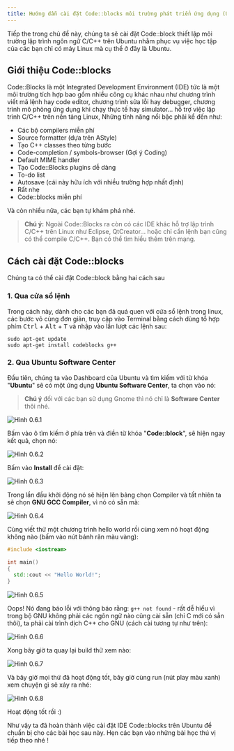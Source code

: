 ```yaml
---
title: Hướng dẫn cài đặt Code::blocks môi trường phát triển ứng dụng (Ubuntu)
---
```


Tiếp the trong chủ đề này, chúng ta sẽ cài đặt Code::block thiết lập môi
trường lập trình ngôn ngữ C/C++ trên Ubuntu nhằm phục vụ việc học tập của các
bạn chỉ  có máy Linux mà cụ thể ở đây là Ubuntu.

## Giới thiệu Code::blocks

Code::Blocks là một Integrated Development Environment (IDE) tức là một môi
trường tích hợp bao gồm nhiều công cụ khác nhau như chương trình viết mã
lệnh hay code editor, chương trình sửa lỗi hay debugger, chương trình mô phỏng
ứng dụng khi chạy thực tế hay simulator... hỗ trợ việc lập trình C/C++ trên
nền tảng Linux, Những tính năng nổi bậc phải kể đến như:

  * Các bộ compilers miễn phí
  * Source formatter (dựa trên AStyle)
  * Tạo C++ classes theo từng bước
  * Code-completion / symbols-browser (Gợi ý Coding)
  * Default MIME handler
  * Tạo Code::Blocks plugins dễ dàng
  * To-do list
  * Autosave (cái này hữu ích với nhiều trường hợp nhất định)
  * Rất nhẹ
  * Code::blocks miễn phí

Và còn nhiều nữa, các bạn tự khám phá nhé.

> **Chú ý:** Ngoài Code::Blocks ra còn có các IDE khác hỗ trợ lập trình C/C++
> trên Linux như Eclipse, QtCreator... hoặc chỉ cần lệnh bạn cũng có thể compile
> C/C++. Bạn có thể tìm hiểu thêm trên mạng.

## Cách cài đặt Code::blocks

Chúng ta có thể cài đặt Code::block bằng hai cách sau

### 1. Qua cửa sổ lệnh

Trong cách này, dành cho các bạn đã quá quen với cửa sổ lệnh trong linux,
các bước vô cùng đơn giản, truy cập vào Terminal bằng cách dùng tổ hợp phím
<kbd>Ctrl</kbd> + <kbd>Alt</kbd> + <kbd>T</kbd> và nhập vào lần lượt các
lệnh sau:

```console
sudo apt-get update
sudo apt-get install codeblocks g++
```

### 2. Qua Ubuntu Software Center

Đầu tiên, chúng ta vào Dashboard của Ubuntu và tìm kiếm với từ khóa
"**Ubuntu**" sẽ có một ứng dụng **Ubuntu Software Center**, ta chọn vào nó:

> **Chú ý** đối  với các bạn sử dụng Gnome thì nó chỉ là **Software Center**
> thôi nhé.

![Hình 0.6.1](./codeblock-001.png?raw=true)

Bấm vào ô tìm kiếm ở phía trên và điền từ khóa "**Code::block**",
sẽ hiện ngay kết quả, chọn nó:

![Hình 0.6.2](./codeblock-002.png?raw=true)

Bấm vào **Install** để cài đặt:

![Hình 0.6.3](./codeblock-003.png?raw=true)

Trong lần đầu khởi động nó sẽ hiện lên bảng chọn Compiler và tất nhiên ta sẽ
chọn **GNU GCC Compiler**, vì nó có sẵn mà:

![Hình 0.6.4](./codeblock-004.png?raw=true)

Cùng viết thử một chương trình hello world rồi cùng xem nó hoạt động không nào
(bấm vào nút bánh răn màu vàng):

```cpp
#include <iostream>

int main()
{
  std::cout << "Hello World!";
}
```

![Hình 0.6.5](./codeblock-005.png?raw=true)

Oops! Nó đang báo lỗi với thông báo rằng: `g++ not found` - rất dễ hiểu vì
trong bộ GNU không phải các ngôn ngữ nào cũng cài sẵn (chỉ C mới có sẵn thôi),
ta phải cài trình dịch C++ cho GNU (cách cài tương tự như trên):

![Hình 0.6.6](./codeblock-006.png?raw=true)

Xong bây giờ ta quay lại build thử xem nào:

![Hình 0.6.7](./codeblock-007.png?raw=true)

Và bây giờ mọi thứ đã hoạt động tốt, bây giờ cùng run (nút play màu xanh)
xem chuyện gì sẽ xảy ra nhé:

![Hình 0.6.8](./codeblock-008.png?raw=true)

Hoạt động tốt rồi :)

Như vậy ta đã hoàn thành việc cài đặt IDE Code::blocks trên Ubuntu để chuẩn bị
cho các bài học sau này.
Hẹn các bạn vào những bài học thú vị tiếp theo nhé !
